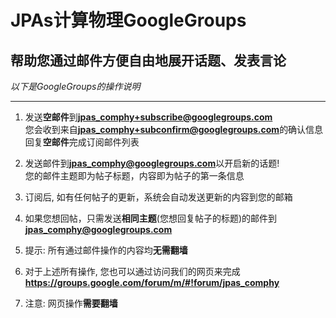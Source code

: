 # JPAs计算物理GoogleGroups
## 帮助您**通过邮件**方便自由地展开话题、发表言论

*以下是GoogleGroups的操作说明*
- - -

1. 发送**空邮件**到**jpas_comphy+subscribe@googlegroups.com**  
   您会收到来自**jpas_comphy+subconfirm@googlegroups.com**的确认信息   
   回复**空邮件**完成订阅邮件列表

2. 发送邮件到**jpas_comphy@googlegroups.com**以开启新的话题!  
您的邮件主题即为帖子标题，内容即为帖子的第一条信息  
3. 订阅后, 如有任何帖子的更新，系统会自动发送更新的内容到您的邮箱    
4. 如果您想回帖，只需发送**相同主题**(您想回复帖子的标题)的邮件到 **jpas_comphy@googlegroups.com**
5. 提示: 所有通过邮件操作的内容均**无需翻墙**
6. 对于上述所有操作, 您也可以通过访问我们的网页来完成   
**https://groups.google.com/forum/m/#!forum/jpas_comphy**
7. 注意: 网页操作**需要翻墙**
